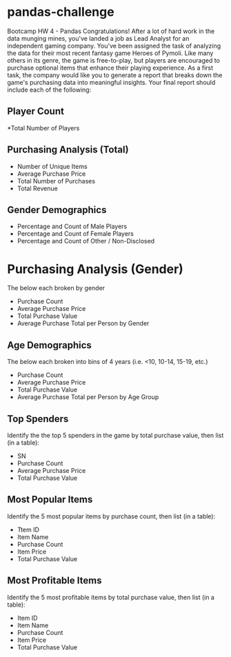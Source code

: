 # pandas-challenge
Bootcamp HW 4 - Pandas
Congratulations! After a lot of hard work in the data munging mines, you've landed a job as Lead Analyst for an independent gaming company. You've been assigned the task of analyzing the data for their most recent fantasy game Heroes of Pymoli.
Like many others in its genre, the game is free-to-play, but players are encouraged to purchase optional items that enhance their playing experience. As a first task, the company would like you to generate a report that breaks down the game's purchasing data into meaningful insights.
Your final report should include each of the following:

## Player Count

*Total Number of Players


## Purchasing Analysis (Total)

* Number of Unique Items
* Average Purchase Price
* Total Number of Purchases
* Total Revenue


## Gender Demographics

* Percentage and Count of Male Players
* Percentage and Count of Female Players
* Percentage and Count of Other / Non-Disclosed


# Purchasing Analysis (Gender)

The below each broken by gender

* Purchase Count
* Average Purchase Price
* Total Purchase Value
* Average Purchase Total per Person by Gender



## Age Demographics

The below each broken into bins of 4 years (i.e. <10, 10-14, 15-19, etc.)

* Purchase Count
* Average Purchase Price
* Total Purchase Value
* Average Purchase Total per Person by Age Group


## Top Spenders

Identify the the top 5 spenders in the game by total purchase value, then list (in a table):

* SN
* Purchase Count
* Average Purchase Price
* Total Purchase Value




## Most Popular Items

Identify the 5 most popular items by purchase count, then list (in a table):

* Ttem ID
* Item Name
* Purchase Count
* Item Price
* Total Purchase Value




## Most Profitable Items

Identify the 5 most profitable items by total purchase value, then list (in a table):

* Item ID
* Item Name
* Purchase Count
* Item Price
* Total Purchase Value



